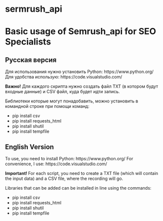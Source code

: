 # sermrush_api
<h1>Basic usage of Semrush_api for SEO Specialists</h1>
<h2> Русская версия </h2>
Для использования нужно установить Python: https://www.python.org/
Для удобства использую: https://code.visualstudio.com/

<b>Важно!</b> Для каждого скрипта нужно создать файл TXT (в котором будут входные данные) и CSV файл, куда будет идти запись.

Библиотеки которые могут понадобавить, можно установить в командной строке при помощи команд:
<ul>
 <li>pip install csv</li>
 <li>pip install requests_html</li>
 <li>pip install shutil</li>
<li>pip install tempfile</li>
</ul>

<h2> English Version </h2>
To use, you need to install Python: https://www.python.org/
For convenience, I use: https://code.visualstudio.com/

<b> Important! </b> For each script, you need to create a TXT file (which will contain the input data) and a CSV file, where the recording will go.

Libraries that can be added can be installed in line using the commands:
<ul>
 <li>pip install csv</li>
 <li>pip install requests_html</li>
 <li>pip install shutil</li>
<li>pip install tempfile</li>
</ul>
